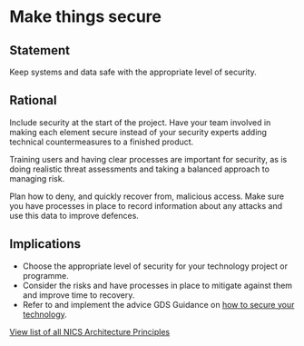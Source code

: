 # Make things secure

## Statement
Keep systems and data safe with the appropriate level of security.

## Rational
Include security at the start of the project. Have your team involved in making each element secure instead of your security experts adding technical countermeasures to a finished product.

Training users and having clear processes are important for security, as is doing realistic threat assessments and taking a balanced approach to managing risk.

Plan how to deny, and quickly recover from, malicious access. Make sure you have processes in place to record information about any attacks and use this data to improve defences.

## Implications
- Choose the appropriate level of security for your technology project or programme.
- Consider the risks and have processes in place to mitigate against them and improve time to recovery.
- Refer to and implement the advice GDS Guidance on [how to secure your technology](https://www.gov.uk/guidance/make-things-secure#how-to-secure-your-technology).

[View list of all NICS Architecture Principles](../Architecture-Principles.md)